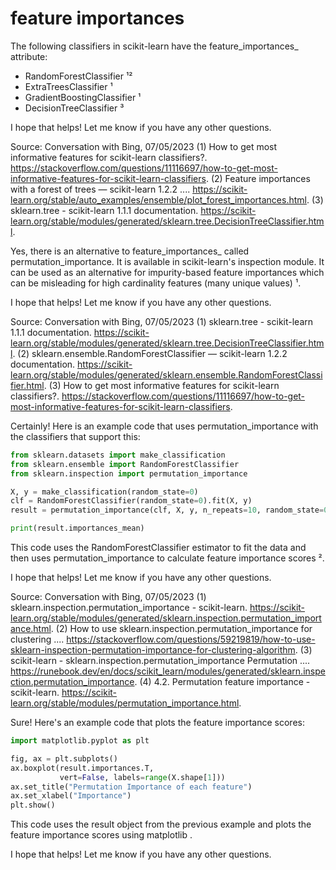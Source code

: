 # feature importances

The following classifiers in scikit-learn have the feature_importances_ attribute:

- RandomForestClassifier ¹²
- ExtraTreesClassifier ¹
- GradientBoostingClassifier ¹
- DecisionTreeClassifier ³

I hope that helps! Let me know if you have any other questions.

Source: Conversation with Bing, 07/05/2023
(1) How to get most informative features for scikit-learn classifiers?. https://stackoverflow.com/questions/11116697/how-to-get-most-informative-features-for-scikit-learn-classifiers.
(2) Feature importances with a forest of trees — scikit-learn 1.2.2 .... https://scikit-learn.org/stable/auto_examples/ensemble/plot_forest_importances.html.
(3) sklearn.tree - scikit-learn 1.1.1 documentation. https://scikit-learn.org/stable/modules/generated/sklearn.tree.DecisionTreeClassifier.html.

Yes, there is an alternative to feature_importances_ called permutation_importance. It is available in scikit-learn's inspection module. It can be used as an alternative for impurity-based feature importances which can be misleading for high cardinality features (many unique values) ¹. 

I hope that helps! Let me know if you have any other questions.

Source: Conversation with Bing, 07/05/2023
(1) sklearn.tree - scikit-learn 1.1.1 documentation. https://scikit-learn.org/stable/modules/generated/sklearn.tree.DecisionTreeClassifier.html.
(2) sklearn.ensemble.RandomForestClassifier — scikit-learn 1.2.2 documentation. https://scikit-learn.org/stable/modules/generated/sklearn.ensemble.RandomForestClassifier.html.
(3) How to get most informative features for scikit-learn classifiers?. https://stackoverflow.com/questions/11116697/how-to-get-most-informative-features-for-scikit-learn-classifiers.

Certainly! Here is an example code that uses permutation_importance with the classifiers that support this:

```python
from sklearn.datasets import make_classification
from sklearn.ensemble import RandomForestClassifier
from sklearn.inspection import permutation_importance

X, y = make_classification(random_state=0)
clf = RandomForestClassifier(random_state=0).fit(X, y)
result = permutation_importance(clf, X, y, n_repeats=10, random_state=0)

print(result.importances_mean)
```

This code uses the RandomForestClassifier estimator to fit the data and then uses permutation_importance to calculate feature importance scores ². 

I hope that helps! Let me know if you have any other questions.

Source: Conversation with Bing, 07/05/2023
(1) sklearn.inspection.permutation_importance - scikit-learn. https://scikit-learn.org/stable/modules/generated/sklearn.inspection.permutation_importance.html.
(2) How to use sklearn.inspection.permutation_importance for clustering .... https://stackoverflow.com/questions/59219819/how-to-use-sklearn-inspection-permutation-importance-for-clustering-algorithm.
(3) scikit-learn - sklearn.inspection.permutation_importance Permutation .... https://runebook.dev/en/docs/scikit_learn/modules/generated/sklearn.inspection.permutation_importance.
(4) 4.2. Permutation feature importance - scikit-learn. https://scikit-learn.org/stable/modules/permutation_importance.html.


Sure! Here's an example code that plots the feature importance scores:

```python
import matplotlib.pyplot as plt

fig, ax = plt.subplots()
ax.boxplot(result.importances.T,
           vert=False, labels=range(X.shape[1]))
ax.set_title("Permutation Importance of each feature")
ax.set_xlabel("Importance")
plt.show()
```

This code uses the result object from the previous example and plots the feature importance scores using matplotlib . 

I hope that helps! Let me know if you have any other questions.